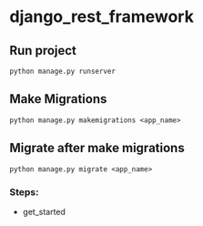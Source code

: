 # django_rest_framework

## Run project

`
python manage.py runserver
`

## Make Migrations

`
python manage.py makemigrations <app_name>
`
## Migrate after make migrations

`
python manage.py migrate <app_name>
`

### Steps:
- get_started